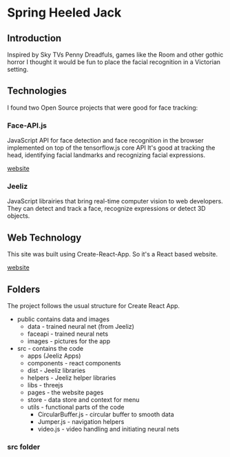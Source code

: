 # Spring Heeled Jack

## Introduction

Inspired by Sky TVs Penny Dreadfuls, games like the Room and other gothic horror
I thought it would be fun to place the facial recognition in a Victorian setting.

## Technologies

I found two Open Source projects that were good for face tracking:

### Face-API.js

JavaScript API for face detection and face recognition in the browser implemented on top of the tensorflow.js core API
It's good at tracking the head, identifying facial landmarks and recognizing facial expressions.

[website](https://justadudewhohacks.github.io/face-api.js/docs/index.html)

### Jeeliz

JavaScript librairies that bring real-time computer vision to web developers. They can detect and track a face, 
recognize expressions or detect 3D objects.

## Web Technology
This site was built using Create-React-App.
So it's a React based website.

[website](https://jeeliz.com/)

## Folders

The project follows the usual structure for Create React App.
* public contains data and images
    * data - trained neural net (from Jeeliz)
    * faceapi - trained neural nets 
    * images - pictures for the app
* src - contains the code
    * apps (Jeeliz Apps)
    * components - react components
    * dist - Jeeliz libraries
    * helpers - Jeeliz helper libraries
    * libs - threejs
    * pages - the website pages
    * store - data store and context for menu
    * utils - functional parts of the code
        * CircularBuffer.js - circular buffer to smooth data
        * Jumper.js - navigation helpers
        * video.js - video handling and initiating neural nets
    

### src folder


